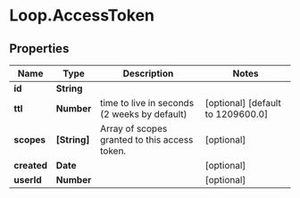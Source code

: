 # Loop.AccessToken

## Properties
Name | Type | Description | Notes
------------ | ------------- | ------------- | -------------
**id** | **String** |  | 
**ttl** | **Number** | time to live in seconds (2 weeks by default) | [optional] [default to 1209600.0]
**scopes** | **[String]** | Array of scopes granted to this access token. | [optional] 
**created** | **Date** |  | [optional] 
**userId** | **Number** |  | [optional] 


